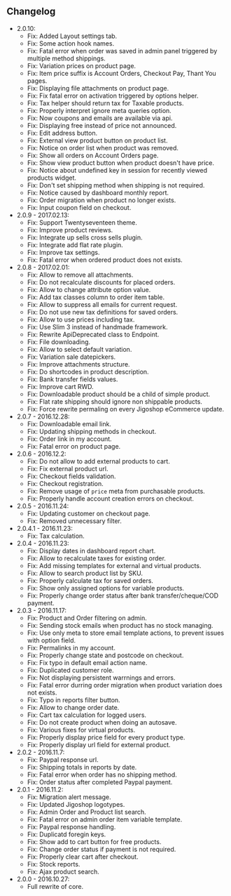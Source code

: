 ## Changelog
* 2.0.10:
    * Fix: Added Layout settings tab.
    * Fix: Some action hook names.
    * Fix: Fatal error when order was saved in admin panel triggered by multiple method shippings.
    * Fix: Variation prices on product page.
    * Fix: Item price suffix is Account Orders, Checkout Pay, Thant You pages.
    * Fix: Displaying file attachments on product page.
    * Fix: Fix fatal error on activation triggered by options helper.
    * Fix: Tax helper should return tax for Taxable products.
    * Fix: Properly interpret ignore meta queries option.
    * Fix: Now coupons and emails are available via api.
    * Fix: Displaying free instead of price not announced.
    * Fix: Edit address button.
    * Fix: External view product button on product list.
    * Fix: Notice on order list when product was removed.
    * Fix: Show all orders on Account Orders page.
    * Fix: Show view product button when product doesn't have price.
    * Fix: Notice about undefined key in session for recently viewed products widget.
    * Fix: Don't set shipping method when shipping is not required.
    * Fix: Notice caused by dashboard monthly report.
    * Fix: Order migration when product no longer exists.
    * Fix: Input coupon field on checkout.
* 2.0.9 - 2017.02.13:
    * Fix: Support Twentyseventeen theme.
    * Fix: Improve product reviews.
    * Fix: Integrate up sells cross sells plugin.
    * Fix: Integrate add flat rate plugin.
    * Fix: Improve tax settings.
    * Fix: Fatal error when ordered product does not exists.
* 2.0.8 - 2017.02.01:
    * Fix: Allow to remove all attachments.
    * Fix: Do not recalculate discounts for placed orders.
    * Fix: Allow to change attribute option value.
    * Fix: Add tax classes column to order item table.
    * Fix: Allow to suppress all emails for current request.
    * Fix: Do not use new tax definitions for saved orders.
    * Fix: Allow to use prices including tax.
    * Fix: Use Slim 3 instead of handmade framework.
    * Fix: Rewrite ApiDeprecated class to Endpoint.
    * Fix: File downloading.
    * Fix: Allow to select default variation.
    * Fix: Variation sale datepickers.
    * Fix: Improve attachments structure.
    * Fix: Do shortcodes in product description. 
    * Fix: Bank transfer fields values.
    * Fix: Improve cart RWD.
    * Fix: Downloadable product should be a child of simple product.
    * Fix: Flat rate shipping should ignore non shippable products.
    * Fix: Force rewrite permaling on every Jigoshop eCommerce update.
* 2.0.7 - 2016.12.28:
    * Fix: Downloadable email link.
    * Fix: Updating shipping methods in checkout.
    * Fix: Order link in my account.
    * Fix: Fatal error on product page.
* 2.0.6 - 2016.12.2:
    * Fix: Do not allow to add external products to cart.
    * Fix: Fix external product url.
    * Fix: Checkout fields validation.
    * Fix: Checkout registration.
    * Fix: Remove usage of `price` meta from purchasable products.
    * Fix: Properly handle account creation errors on checkout.
* 2.0.5 - 2016.11.24:
    * Fix: Updating customer on checkout page.
    * Fix: Removed unnecessary filter.
* 2.0.4.1 - 2016.11.23:
    * Fix: Tax calculation.
* 2.0.4 - 2016.11.23:
    * Fix: Display dates in dashboard report chart.
    * Fix: Allow to recalculate taxes for existing order.
    * Fix: Add missing templates for external and virtual products.
    * Fix: Allow to search product list by SKU.
    * Fix: Properly calculate tax for saved orders.
    * Fix: Show only assigned options for variable products.
    * Fix: Properly change order status after bank transfer/cheque/COD payment.
* 2.0.3 - 2016.11.17:
    * Fix: Product and Order filtering on admin.
    * Fix: Sending stock emails when product has no stock managing.
    * Fix: Use only meta to store email template actions, to prevent issues with option field.
    * Fix: Permalinks in my account.
    * Fix: Properly change state and postcode on checkout.
    * Fix: Fix typo in default email action name.
    * Fix: Duplicated customer role.
    * Fix: Not displaying persistent warrnings and errors.
    * Fix: Fatal error durring order migration when product variation does not exists.
    * Fix: Typo in reports filter button.
    * Fix: Allow to change order date.
    * Fix: Cart tax calculation for logged users.
    * Fix: Do not create product when doing an autosave. 
    * Fix: Various fixes for virtual products.
    * Fix: Properly display price field for every product type. 
    * Fix: Properly display url field for external product.
* 2.0.2 - 2016.11.7:
    * Fix: Paypal response url.
    * Fix: Shipping totals in reports by date.
    * Fix: Fatal error when order has no shipping method.
    * Fix: Order status after completed Paypal payment.
* 2.0.1 - 2016.11.2:
    * Fix: Migration alert message.
    * Fix: Updated Jigoshop logotypes.
    * Fix: Admin Order and Product list search.
    * Fix: Fatal error on admin order item variable template.
    * Fix: Paypal response handling.
    * Fix: Duplicatd foregin keys.
    * Fix: Show add to cart button for free products.
    * Fix: Change order status if payment is not required.
    * Fix: Properly clear cart after checkout.
    * Fix: Stock reports.
    * Fix: Ajax product search.
* 2.0.0 - 2016.10.27:
    * Full rewrite of core.
